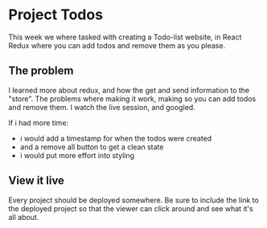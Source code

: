# Project Todos

This week we where tasked with creating a Todo-list website, in React Redux
where you can add todos and remove them as you please.

## The problem

I learned more about redux, and how the get and send information to the "store". 
The problems where making it work, making so you can add todos and remove them.
I watch the live session, and googled. 

If i had more time:
- i would add a timestamp for when the todos were created
- and a remove all button to get a clean state
- i would put more effort into styling

## View it live

Every project should be deployed somewhere. Be sure to include the link to the deployed project so that the viewer can click around and see what it's all about.

